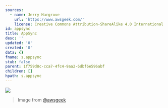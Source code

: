 ```yaml
---
sources:
  - name: Jerry Hargrove
    url: 'https://www.awsgeek.com/'
    license: Creative Commons Attribution-ShareAlike 4.0 International License
id: appsync
title: AppSync
desc: ''
updated: '0'
created: '0'
data: {}
fname: s.appsync
stub: false
parent: 1f759d8c-cca7-4fc4-9aa2-6dbf6e596abf
children: []
hpath: s.appsync
---
```

![](/assets/images/AWS-AppSync_en.jpg)

> Image from [@awsgeek](https://www.awsgeek.com/AWS-AppSync/)
